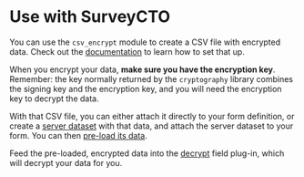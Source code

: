 # Use with SurveyCTO

You can use the `csv_encrypt` module to create a CSV file with encrypted data. Check out the [documentation](csv_encrypt.md) to learn how to set that up.

When you encrypt your data, **make sure you have the encryption key**. Remember: the key normally returned by the `cryptography` library combines the signing key and the encryption key, and you will need the encryption key to decrypt the data.

With that CSV file, you can either attach it directly to your form definition, or create a [server dataset](https://support.surveycto.com/hc/en-us/articles/11854064982675) with that data, and attach the server dataset to your form. You can then [pre-load its data](https://docs.surveycto.com/02-designing-forms/03-advanced-topics/03.preloading.html).

Feed the pre-loaded, encrypted data into the [decrypt](https://github.com/surveycto/decrypt/blob/main/README.md) field plug-in, which will decrypt your data for you.